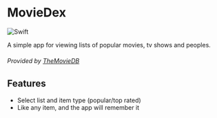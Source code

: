# MovieDex

![Swift](https://img.shields.io/badge/swift-F54A2A?style=for-the-badge&logo=swift&logoColor=white)

A simple app for viewing lists of popular movies, tv shows and peoples.

###### Provided by [TheMovieDB](https://www.themoviedb.org/)

## Features

- Select list and item type (popular/top rated)
- Like any item, and the app will remember it
